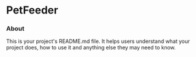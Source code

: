 PetFeeder
=========

### About

This is your project's README.md file. It helps users understand what your
project does, how to use it and anything else they may need to know.
